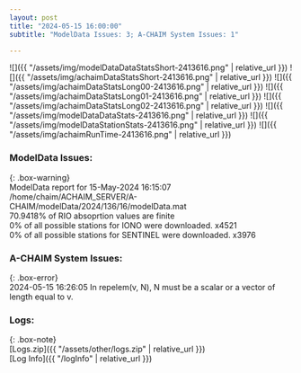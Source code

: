```yaml
---
layout: post
title: "2024-05-15 16:00:00"
subtitle: "ModelData Issues: 3; A-CHAIM System Issues: 1"

---
```


![]({{ "/assets/img/modelDataDataStatsShort-2413616.png" | relative_url }})
![]({{ "/assets/img/achaimDataStatsShort-2413616.png" | relative_url }})
![]({{ "/assets/img/achaimDataStatsLong00-2413616.png" | relative_url }})
![]({{ "/assets/img/achaimDataStatsLong01-2413616.png" | relative_url }})
![]({{ "/assets/img/achaimDataStatsLong02-2413616.png" | relative_url }})
![]({{ "/assets/img/modelDataDataStats-2413616.png" | relative_url }})
![]({{ "/assets/img/modelDataStationStats-2413616.png" | relative_url }})
![]({{ "/assets/img/achaimRunTime-2413616.png" | relative_url }})


### ModelData Issues:  
  
{: .box-warning}  
 ModelData report for 15-May-2024 16:15:07   
 /home/chaim/ACHAIM_SERVER/A-CHAIM/modelData/2024/136/16/modelData.mat   
 70.9418% of RIO absoprtion values are finite   
 0% of all possible stations for IONO were downloaded. x4521   
 0% of all possible stations for SENTINEL were downloaded. x3976   
  
### A-CHAIM System Issues:  
  
{: .box-error}  
2024-05-15 16:26:05 In repelem(v, N), N must be a scalar or a vector of length equal to v.  

### Logs:  
  
{: .box-note}  
[Logs.zip]({{ "/assets/other/logs.zip" | relative_url }})  
[Log Info]({{ "/logInfo" | relative_url }})  
